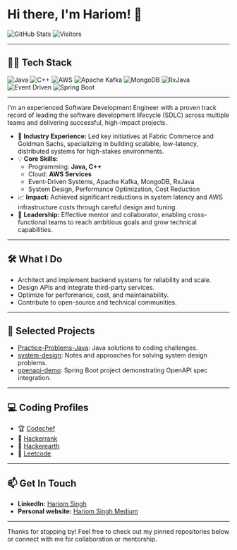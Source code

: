 # Hi there, I'm Hariom! 👋

![GitHub Stats](https://github-readme-stats.vercel.app/api?username=hariom454&show_icons=true&theme=default)
![Visitors](https://visitor-badge.laobi.icu/badge?page_id=hariom454.hariom454)

---

## 🧑‍💻 Tech Stack

![Java](https://img.shields.io/badge/Java-007396?style=flat&logo=java&logoColor=white)
![C++](https://img.shields.io/badge/C++-00599C?style=flat&logo=c%2B%2B&logoColor=white)
![AWS](https://img.shields.io/badge/AWS-232F3E?style=flat&logo=amazon-aws&logoColor=white)
![Apache Kafka](https://img.shields.io/badge/Kafka-231F20?style=flat&logo=apachekafka&logoColor=white)
![MongoDB](https://img.shields.io/badge/MongoDB-47A248?style=flat&logo=mongodb&logoColor=white)
![RxJava](https://img.shields.io/badge/RxJava-B7178C?style=flat&logo=reactivex&logoColor=white)
![Event Driven](https://img.shields.io/badge/Event--Driven-FFB300?style=flat)
![Spring Boot](https://img.shields.io/badge/Spring%20Boot-6DB33F?style=flat&logo=spring-boot&logoColor=white)

---

I'm an experienced Software Development Engineer with a proven track record of leading the software development lifecycle (SDLC) across multiple teams and delivering successful, high-impact projects.

- 🚀 **Industry Experience:** Led key initiatives at Fabric Commerce and Goldman Sachs, specializing in building scalable, low-latency, distributed systems for high-stakes environments.
- 💡 **Core Skills:**  
  - Programming: **Java, C++**
  - Cloud: **AWS Services**
  - Event-Driven Systems, Apache Kafka, MongoDB, RxJava
  - System Design, Performance Optimization, Cost Reduction
- 📈 **Impact:** Achieved significant reductions in system latency and AWS infrastructure costs through careful design and tuning.
- 👥 **Leadership:** Effective mentor and collaborator, enabling cross-functional teams to reach ambitious goals and grow technical capabilities.

---

## 🛠️ What I Do

- Architect and implement backend systems for reliability and scale.
- Design APIs and integrate third-party services.
- Optimize for performance, cost, and maintainability.
- Contribute to open-source and technical communities.

---

## 🌟 Selected Projects

- [Practice-Problems-Java](https://github.com/hariom454/Practice-Problems-Java): Java solutions to coding challenges.
- [system-design](https://github.com/hariom454/system-design): Notes and approaches for solving system design problems.
- [openapi-demo](https://github.com/hariom454/openapi-demo): Spring Boot project demonstrating OpenAPI spec integration.

---

## 💻 Coding Profiles

- 🏆 [Codechef](https://www.codechef.com/users/bais_hariom)
- 🥇 [Hackerrank](https://www.hackerrank.com/profile/hariom7)
- 🚀 [Hackerearth](https://www.hackerearth.com/@hariom7/)
- 🧩 [Leetcode](https://leetcode.com/u/hariom7/)

---

## 📫 Get In Touch

- **LinkedIn:** [Hariom Singh](https://www.linkedin.com/in/hariom-singh-030b88106/)
- **Personal website:** [Hariom Singh Medium](https://medium.com/@bais_hariom)

---

Thanks for stopping by! Feel free to check out my pinned repositories below or connect with me for collaboration or mentorship.